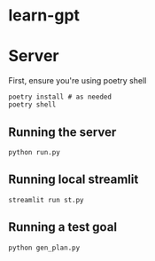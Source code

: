 # learn-gpt


# Server
First, ensure you're using poetry shell
```
poetry install # as needed
poetry shell
```

## Running the server
```
python run.py
```

## Running local streamlit
```
streamlit run st.py
```

## Running a test goal
```
python gen_plan.py
```
